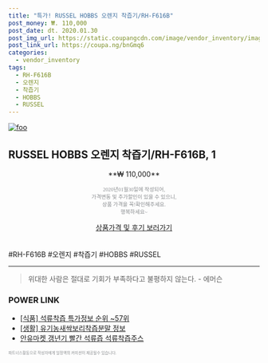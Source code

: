 ```yaml
--- 
title: "특가! RUSSEL HOBBS 오렌지 착즙기/RH-F616B" 
post_money: ₩. 110,000 
post_date: dt. 2020.01.30 
post_img_url: https://static.coupangcdn.com/image/vendor_inventory/images/2019/01/02/18/5/29f90da6-3612-4334-a3ad-05dbc7c7b753.jpg 
post_link_url: https://coupa.ng/bnGmq6 
categories: 
  - vendor_inventory 
tags: 
  - RH-F616B 
  - 오렌지 
  - 착즙기 
  - HOBBS 
  - RUSSEL 
--- 
```

[![foo](https://static.coupangcdn.com/image/vendor_inventory/images/2019/01/02/18/5/29f90da6-3612-4334-a3ad-05dbc7c7b753.jpg)](https://coupa.ng/bnGmq6) 

## RUSSEL HOBBS 오렌지 착즙기/RH-F616B, 1 
<p style="text-align: center;">**₩ 110,000**</p> 
<p style="text-align: center;"><span style="color: #898c8f; font-family: Georgia,Times,serif; font-size: 0.75em;">2020년01월30일에 작성되어, <br>가격변동 및 추가할인이 있을 수 있으니,<br> 상품 가격을 꼭!확인해주세요.<br>행복하세요~</span> 
</p>	 
<div markdown="0" style="text-align: center;"><a href="https://coupa.ng/bnGmq6" class="btn btn--success">상품가격 및 후기 보러가기</a></div> 
<br><br> 
  #RH-F616B #오렌지 #착즙기 #HOBBS #RUSSEL 
<hr> 

> 위대한 사람은 절대로 기회가 부족하다고 불평하지 않는다. - 에머슨 


### POWER LINK

* <a href="https://blog.naver.com/sakai111/221781740812" target="_blank"> [식품] 석류착즙 특가정보 순위 ~57위</a>
* <a href="https://blog.naver.com/fasyy4321/221762413533" target="_blank"> [생활] 유기농새싹보리착즙분말 정보 </a>
* <a href="https://blog.naver.com/fasyy4321/221781994583" target="_blank">안유마켓 갱년기 빨간 석류즙 석류착즙주스</a>

<span style="color: #898c8f; font-family: Georgia,Times,serif; font-size: 0.55em;">파트너스활동으로 작성자에게 일정액의 커미션이 제공될수 있습니다.</span> 
